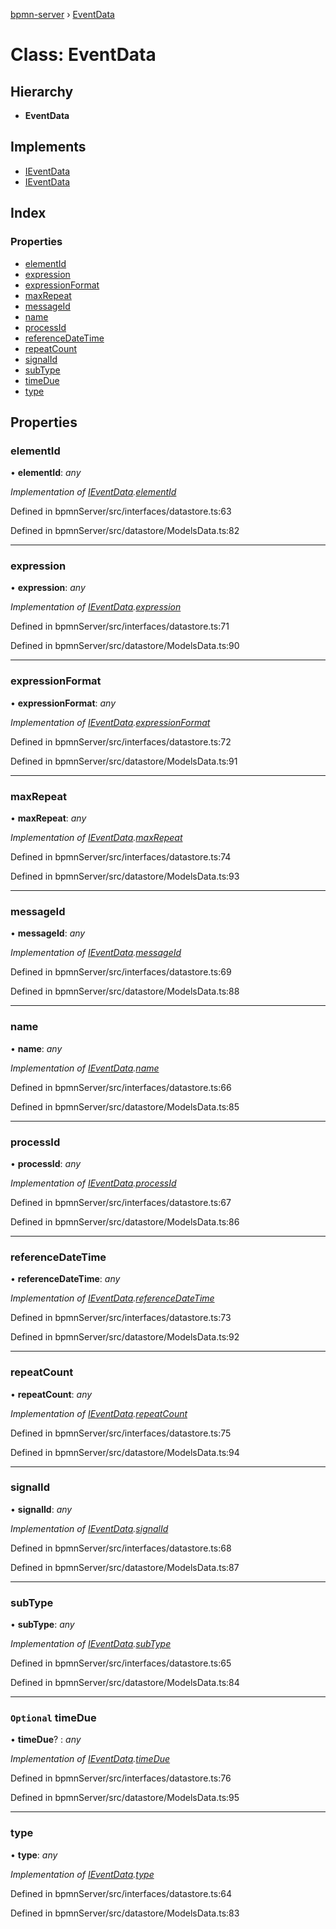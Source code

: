 [bpmn-server](../README.md) › [EventData](eventdata.md)

# Class: EventData

## Hierarchy

* **EventData**

## Implements

* [IEventData](../interfaces/ieventdata.md)
* [IEventData](../interfaces/ieventdata.md)

## Index

### Properties

* [elementId](eventdata.md#elementid)
* [expression](eventdata.md#expression)
* [expressionFormat](eventdata.md#expressionformat)
* [maxRepeat](eventdata.md#maxrepeat)
* [messageId](eventdata.md#messageid)
* [name](eventdata.md#name)
* [processId](eventdata.md#processid)
* [referenceDateTime](eventdata.md#referencedatetime)
* [repeatCount](eventdata.md#repeatcount)
* [signalId](eventdata.md#signalid)
* [subType](eventdata.md#subtype)
* [timeDue](eventdata.md#optional-timedue)
* [type](eventdata.md#type)

## Properties

###  elementId

• **elementId**: *any*

*Implementation of [IEventData](../interfaces/ieventdata.md).[elementId](../interfaces/ieventdata.md#elementid)*

Defined in bpmnServer/src/interfaces/datastore.ts:63

Defined in bpmnServer/src/datastore/ModelsData.ts:82

___

###  expression

• **expression**: *any*

*Implementation of [IEventData](../interfaces/ieventdata.md).[expression](../interfaces/ieventdata.md#expression)*

Defined in bpmnServer/src/interfaces/datastore.ts:71

Defined in bpmnServer/src/datastore/ModelsData.ts:90

___

###  expressionFormat

• **expressionFormat**: *any*

*Implementation of [IEventData](../interfaces/ieventdata.md).[expressionFormat](../interfaces/ieventdata.md#expressionformat)*

Defined in bpmnServer/src/interfaces/datastore.ts:72

Defined in bpmnServer/src/datastore/ModelsData.ts:91

___

###  maxRepeat

• **maxRepeat**: *any*

*Implementation of [IEventData](../interfaces/ieventdata.md).[maxRepeat](../interfaces/ieventdata.md#maxrepeat)*

Defined in bpmnServer/src/interfaces/datastore.ts:74

Defined in bpmnServer/src/datastore/ModelsData.ts:93

___

###  messageId

• **messageId**: *any*

*Implementation of [IEventData](../interfaces/ieventdata.md).[messageId](../interfaces/ieventdata.md#optional-messageid)*

Defined in bpmnServer/src/interfaces/datastore.ts:69

Defined in bpmnServer/src/datastore/ModelsData.ts:88

___

###  name

• **name**: *any*

*Implementation of [IEventData](../interfaces/ieventdata.md).[name](../interfaces/ieventdata.md#name)*

Defined in bpmnServer/src/interfaces/datastore.ts:66

Defined in bpmnServer/src/datastore/ModelsData.ts:85

___

###  processId

• **processId**: *any*

*Implementation of [IEventData](../interfaces/ieventdata.md).[processId](../interfaces/ieventdata.md#processid)*

Defined in bpmnServer/src/interfaces/datastore.ts:67

Defined in bpmnServer/src/datastore/ModelsData.ts:86

___

###  referenceDateTime

• **referenceDateTime**: *any*

*Implementation of [IEventData](../interfaces/ieventdata.md).[referenceDateTime](../interfaces/ieventdata.md#referencedatetime)*

Defined in bpmnServer/src/interfaces/datastore.ts:73

Defined in bpmnServer/src/datastore/ModelsData.ts:92

___

###  repeatCount

• **repeatCount**: *any*

*Implementation of [IEventData](../interfaces/ieventdata.md).[repeatCount](../interfaces/ieventdata.md#repeatcount)*

Defined in bpmnServer/src/interfaces/datastore.ts:75

Defined in bpmnServer/src/datastore/ModelsData.ts:94

___

###  signalId

• **signalId**: *any*

*Implementation of [IEventData](../interfaces/ieventdata.md).[signalId](../interfaces/ieventdata.md#optional-signalid)*

Defined in bpmnServer/src/interfaces/datastore.ts:68

Defined in bpmnServer/src/datastore/ModelsData.ts:87

___

###  subType

• **subType**: *any*

*Implementation of [IEventData](../interfaces/ieventdata.md).[subType](../interfaces/ieventdata.md#subtype)*

Defined in bpmnServer/src/interfaces/datastore.ts:65

Defined in bpmnServer/src/datastore/ModelsData.ts:84

___

### `Optional` timeDue

• **timeDue**? : *any*

*Implementation of [IEventData](../interfaces/ieventdata.md).[timeDue](../interfaces/ieventdata.md#optional-timedue)*

Defined in bpmnServer/src/interfaces/datastore.ts:76

Defined in bpmnServer/src/datastore/ModelsData.ts:95

___

###  type

• **type**: *any*

*Implementation of [IEventData](../interfaces/ieventdata.md).[type](../interfaces/ieventdata.md#type)*

Defined in bpmnServer/src/interfaces/datastore.ts:64

Defined in bpmnServer/src/datastore/ModelsData.ts:83

